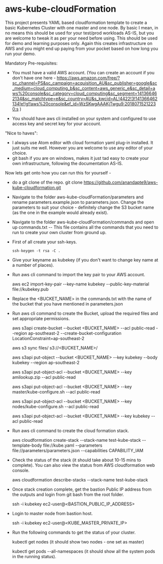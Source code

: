 # aws-kube-cloudFormation

This project presents YAML based cloudformation template to create a basic Kubernetes Cluster with one master and one node. By basic I mean, in no means this should be used for your test/prod workloads AS-IS, but you are welcome to tweak it as per your need before using. This should be used for demo and learning purposes only. Again this creates infrastructure on AWS and you might end up paying from your pocket based on how long you run your demo.

Mandatory Pre-requisites:
- You must have a valid AWS account. (You can create an account if you don't have one here - https://aws.amazon.com/free/?sc_channel=PS&sc_campaign=acquisition_AU&sc_publisher=google&sc_medium=cloud_computing_b&sc_content=aws_generic_e&sc_detail=aws%20console&sc_category=cloud_computing&sc_segment=141366462134&sc_matchtype=e&sc_country=AU&s_kwcid=AL!4422!3!141366462134!e!!g!!aws%20console&ef_id=WzSKwgAAAKjTwgu9:20180715212230:s )

- You should have aws cli installed on your system and configured to use access key and secret key for your account.

"Nice to haves":
- I always use Atom editor with cloud formation yaml plug-in installed. It just suits me well. However you are welcome to use any editor of your choice.
- git bash if you are on windows, makes it just tad easy to create your own infrastructure, following the documentation AS-IS.

Now lets get onto how you can run this for yourself -

- do a git clone of the repo. git clone https://github.com/anandapte9/aws-kube-cloudformation.git
- Navigate to the folder aws-kube-cloudFormation/parameters and rename parameters.example.json to parameters.json. Change the parameters to suit your choice - definitely change the S3 bucket name (as the one in the example would already exist).
- Navigate to the folder aws-kube-cloudFormation/commands and open up commands.txt -- This file contains all the commands that you need to run to create your own cluster from ground up.
- First of all create your ssh-keys.

      ssh-keygen -t rsa -C .

- Give your keyname as kubekey (if you don't want to change key name at a number of places).
- Run aws cli command to import the key pair to your AWS account.

     aws ec2 import-key-pair --key-name kubekey --public-key-material file://kubekey.pub

- Replace the <BUCKET_NAME> in the commands.txt with the name of the bucket that you have mentioned in parameters.json
- Run aws cli command to create the Bucket, upload the required files and set appropriate permissions.

    aws s3api create-bucket --bucket <BUCKET_NAME> --acl public-read --region ap-southeast-2 --create-bucket-configuration LocationConstraint=ap-southeast-2

    aws s3 sync files/ s3://<BUCKET_NAME>/

    aws s3api put-object --bucket <BUCKET_NAME> --key kubekey --body kubekey --region ap-southeast-2

    aws s3api put-object-acl --bucket <BUCKET_NAME> --key amilookup.zip --acl public-read

    aws s3api put-object-acl --bucket <BUCKET_NAME> --key master/kube-configure.sh --acl public-read

    aws s3api put-object-acl --bucket <BUCKET_NAME> --key nodes/kube-configure.sh --acl public-read

    aws s3api put-object-acl --bucket <BUCKET_NAME> --key kubekey --acl public-read

- Run aws cli command to create the cloud formation stack.

    aws cloudformation create-stack --stack-name test-kube-stack --template-body file://kube.yaml --parameters file://parameters/parameters.json --capabilities CAPABILITY_IAM

- Check the status of the stack (it should take about 10-15 mins to complete). You can also view the status from AWS cloudformation web console.

    aws cloudformation describe-stacks --stack-name test-kube-stack

- Once stack creation complete, get the bastion Public IP address from the outputs and login from git bash from the root folder.

    ssh -i kubekey ec2-user@<BASTION_PUBLIC_IP_ADDRESS>

- Login to master node from bastion host.

   ssh -i kubekey ec2-user@<KUBE_MASTER_PRIVATE_IP>

- Run the following commands to get the status of your cluster.

   kubectl get nodes (it should show two nodes - one set as master)

   kubectl get pods --all-namespaces (it should show all the system pods in the running status).
